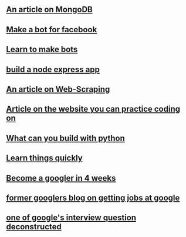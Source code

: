 ## [An article on MongoDB](https://medium.freecodecamp.org/introduction-to-mongoose-for-mongodb-d2a7aa593c57)

## [Make a bot for facebook](https://tutorials.botsfloor.com/creating-a-simple-facebook-messenger-ai-bot-with-api-ai-in-node-js-50ae2fa5c80d)

## [Learn to make bots](https://tutorials.botsfloor.com/)

## [build a node express app](https://medium.freecodecamp.org/how-to-write-a-production-ready-node-and-express-app-f214f0b17d8c)

## [An article on Web-Scraping](https://hackernoon.com/web-scraping-tutorial-with-python-tips-and-tricks-db070e70e071)

## [Article on the website you can practice coding on](https://medium.com/coderbyte/the-10-best-coding-challenge-websites-for-2018-12b57645b654)

## [What can you build with python](https://medium.freecodecamp.org/what-can-you-do-with-python-the-3-main-applications-518db9a68a78)

## [Learn things quickly](http://norvig.com/21-days.html)

## [Become a googler in 4 weeks](https://www.linkedin.com/pulse/average-googler-four-weeks-study-plan-milad-naseri/)

## [former googlers blog on getting jobs at google](https://steve-yegge.blogspot.com/2008/03/get-that-job-at-google.html)

## [one of google's interview question deconstructed](https://hackernoon.com/google-interview-questions-deconstructed-the-knights-dialer-f780d516f029)
